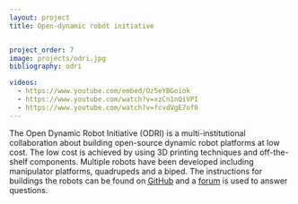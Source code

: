 ```yaml
---
layout: project
title: Open-dynamic robot initiative


project_order: 7
image: projects/odri.jpg
bibliography: odri

videos:
  - https://www.youtube.com/embed/Oz5eYBGoiok
  - https://www.youtube.com/watch?v=xzCn1nQiVPI
  - https://www.youtube.com/watch?v=fcvdVgE7of0
---
```


The Open Dynamic Robot Initiative (ODRI) is a multi-institutional collaboration about building open-source dynamic robot platforms at low cost. The low cost is achieved by using 3D printing techniques and off-the-shelf components. Multiple robots have been developed including manipulator platforms, quadrupeds and a biped. The instructions for buildings the robots can be found on [GitHub](https://github.com/open-dynamic-robot-initiative/open_robot_actuator_hardware/) and a [forum](https://odri.discourse.group/) is used to answer questions.

<br><br><br>